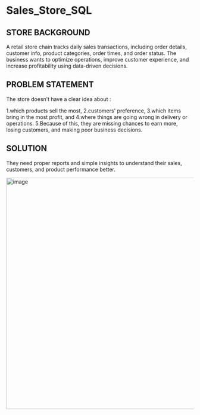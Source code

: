 # Sales_Store_SQL

## STORE BACKGROUND
A retail store chain tracks daily sales transactions, including order details, customer info, product categories, order times, and order status.
The business wants to optimize operations, improve customer experience, and increase profitability using data-driven decisions.

## PROBLEM STATEMENT
The store doesn’t have a clear idea about :

1.which products sell the most,
2.customers' preference,
3.which items bring in the most profit, and
4.where things are going wrong in delivery or operations.
5.Because of this, they are missing chances to earn more, losing customers, and making poor business decisions.

## SOLUTION
They need proper reports and simple insights to understand their sales, customers, and product performance better.

<img width="797" height="619" alt="image" src="https://github.com/user-attachments/assets/e85681a6-bf15-4f53-be70-19706fca54d5" />
